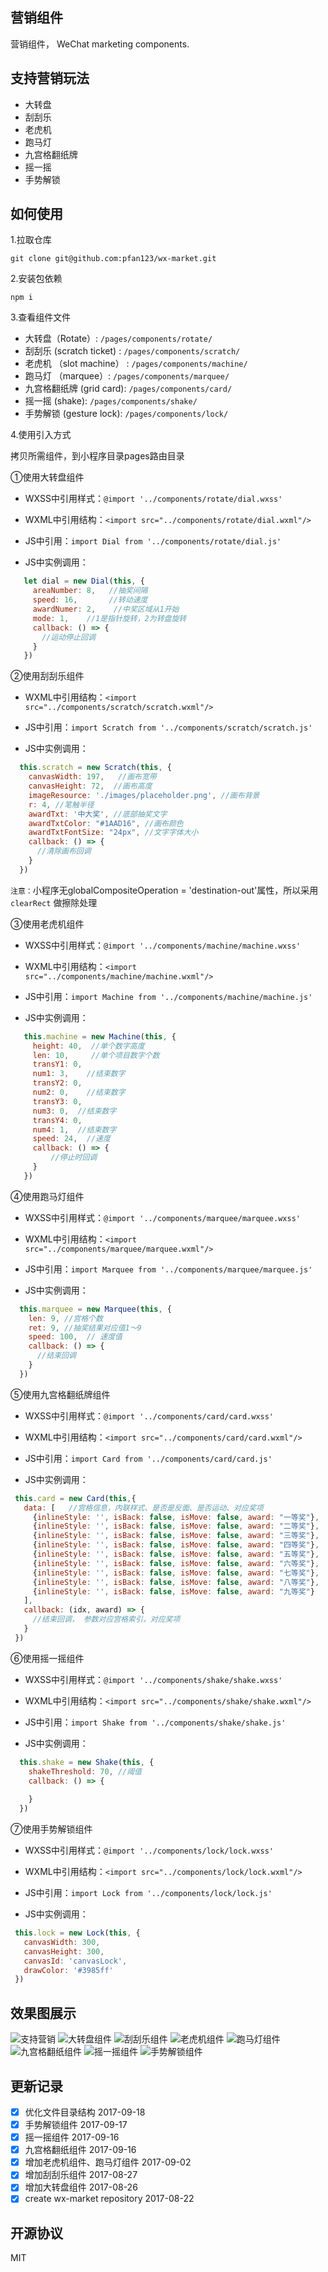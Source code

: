 ## 营销组件

营销组件， WeChat marketing components.


## 支持营销玩法

- 大转盘
- 刮刮乐 
- 老虎机	
- 跑马灯 
- 九宫格翻纸牌 
- 摇一摇 
- 手势解锁


## 如何使用

1.拉取仓库

```
git clone git@github.com:pfan123/wx-market.git
```

2.安装包依赖

```
npm i 
```

3.查看组件文件

- 大转盘（Rotate）: `/pages/components/rotate/`
- 刮刮乐 (scratch ticket) : `/pages/components/scratch/`
- 老虎机	（slot machine） : `/pages/components/machine/`
- 跑马灯 （marquee）: `/pages/components/marquee/`
- 九宫格翻纸牌 (grid card): `/pages/components/card/`
- 摇一摇 (shake): `/pages/components/shake/`
- 手势解锁 (gesture lock): `/pages/components/lock/`

4.使用引入方式

拷贝所需组件，到小程序目录pages路由目录

➀使用大转盘组件

- WXSS中引用样式：`@import '../components/rotate/dial.wxss'`

- WXML中引用结构：`<import src="../components/rotate/dial.wxml"/>`

- JS中引用：`import Dial from '../components/rotate/dial.js'`

- JS中实例调用：

```js
   let dial = new Dial(this, {
     areaNumber: 8,   //抽奖间隔
     speed: 16,       //转动速度
     awardNumer: 2,    //中奖区域从1开始
     mode: 1,    //1是指针旋转，2为转盘旋转
     callback: () => {
       //运动停止回调  
     }
   })
 ```

➁使用刮刮乐组件

- WXML中引用结构：`<import src="../components/scratch/scratch.wxml"/>`

- JS中引用：`import Scratch from '../components/scratch/scratch.js'`

- JS中实例调用：

```js
  this.scratch = new Scratch(this, {
    canvasWidth: 197,   //画布宽带
    canvasHeight: 72,  //画布高度
    imageResource: './images/placeholder.png', //画布背景
    r: 4, //笔触半径
    awardTxt: '中大奖', //底部抽奖文字
    awardTxtColor: "#1AAD16", //画布颜色
    awardTxtFontSize: "24px", //文字字体大小
    callback: () => {
      //清除画布回调
    }
  })
 ```

 `注意：`小程序无globalCompositeOperation = 'destination-out'属性，所以采用 `clearRect` 做擦除处理


➂使用老虎机组件

- WXSS中引用样式：`@import '../components/machine/machine.wxss'`

- WXML中引用结构：`<import src="../components/machine/machine.wxml"/>`

- JS中引用：`import Machine from '../components/machine/machine.js'`

- JS中实例调用：

```js
   this.machine = new Machine(this, {
     height: 40,  //单个数字高度
     len: 10,     //单个项目数字个数
     transY1: 0,
     num1: 3,    //结束数字
     transY2: 0,
     num2: 0,    //结束数字
     transY3: 0,
     num3: 0,  //结束数字
     transY4: 0,
     num4: 1,  //结束数字
     speed: 24,  //速度
     callback: () => {
         //停止时回调        
     }      
   })
 ```

➃使用跑马灯组件

- WXSS中引用样式：`@import '../components/marquee/marquee.wxss'`

- WXML中引用结构：`<import src="../components/marquee/marquee.wxml"/>`

- JS中引用：`import Marquee from '../components/marquee/marquee.js'`

- JS中实例调用：

```js 
  this.marquee = new Marquee(this, {
    len: 9, //宫格个数
    ret: 9, //抽奖结果对应值1～9
    speed: 100,  // 速度值
    callback: () => {
      //结束回调    
    }            
  })
 ``` 

➄使用九宫格翻纸牌组件

- WXSS中引用样式：`@import '../components/card/card.wxss'`

- WXML中引用结构：`<import src="../components/card/card.wxml"/>`

- JS中引用：`import Card from '../components/card/card.js'`

- JS中实例调用：

```js 
 this.card = new Card(this,{
   data: [   //宫格信息，内联样式、是否是反面、是否运动、对应奖项
     {inlineStyle: '', isBack: false, isMove: false, award: "一等奖"},    
     {inlineStyle: '', isBack: false, isMove: false, award: "二等奖"},
     {inlineStyle: '', isBack: false, isMove: false, award: "三等奖"},
     {inlineStyle: '', isBack: false, isMove: false, award: "四等奖"},
     {inlineStyle: '', isBack: false, isMove: false, award: "五等奖"},
     {inlineStyle: '', isBack: false, isMove: false, award: "六等奖"},
     {inlineStyle: '', isBack: false, isMove: false, award: "七等奖"},
     {inlineStyle: '', isBack: false, isMove: false, award: "八等奖"},
     {inlineStyle: '', isBack: false, isMove: false, award: "九等奖"}
   ],
   callback: (idx, award) => {
     //结束回调， 参数对应宫格索引，对应奖项    
   }
 })
 ```

 ➅使用摇一摇组件

- WXSS中引用样式：`@import '../components/shake/shake.wxss'`

- WXML中引用结构：`<import src="../components/shake/shake.wxml"/>`

- JS中引用：`import Shake from '../components/shake/shake.js'`

- JS中实例调用：

```js 
  this.shake = new Shake(this, {
    shakeThreshold: 70, //阈值
    callback: () => {
          
    }            
  })
 ```

 ➆使用手势解锁组件

 - WXSS中引用样式：`@import '../components/lock/lock.wxss'`

- WXML中引用结构：`<import src="../components/lock/lock.wxml"/>`

- JS中引用：`import Lock from '../components/lock/lock.js'`

- JS中实例调用：

```js 
 this.lock = new Lock(this, {
   canvasWidth: 300,
   canvasHeight: 300,
   canvasId: 'canvasLock',
   drawColor: '#3985ff'        
 })
 ```   

## 效果图展示

![支持营销](http://img.pfan123.com/wx_market_0.gif?imageView2/1/w/356/h/634)
![大转盘组件](http://img.pfan123.com/wx_market_1.gif?imageView2/1/w/356/h/634)
![刮刮乐组件](http://img.pfan123.com/wx_market_2.gif?imageView2/1/w/356/h/634) 
![老虎机组件](http://img.pfan123.com/wx_market_3.gif?imageView2/1/w/356/h/634) 
![跑马灯组件](http://img.pfan123.com/wx_market_4.gif?imageView2/1/w/356/h/634) 
![九宫格翻纸组件](http://img.pfan123.com/wx_market_5.gif?imageView2/1/w/356/h/634) 
![摇一摇组件](http://img.pfan123.com/wx_market_6.gif?imageView2/1/w/356/h/634)  ![手势解锁组件](http://img.pfan123.com/wx_market_7.gif?imageView2/1/w/356/h/634) 

## 更新记录

- [x] 优化文件目录结构                 2017-09-18
- [x] 手势解锁组件                    2017-09-17
- [x] 摇一摇组件                     2017-09-16
- [x] 九宫格翻纸组件                  2017-09-16
- [x] 增加老虎机组件、跑马灯组件         2017-09-02
- [x] 增加刮刮乐组件                  2017-08-27
- [x] 增加大转盘组件                  2017-08-26
- [x] create wx-market repository  2017-08-22

## 开源协议

MIT
